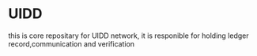 # UIDD
this is core repositary for UIDD network, it is responible for holding ledger record,communication and verification
